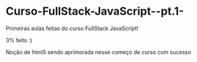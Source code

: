 # Curso-FullStack-JavaScript--pt.1-

Primeiras aulas feitas do curso FullStack JavaScript!

3% feito :)

Noção de html5 sendo aprimorada nesse começo de curso com sucesso
